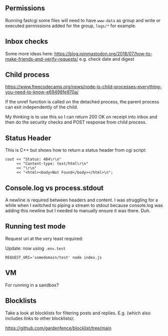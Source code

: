 Permissions
-----------

Running fastcgi some files will need to have `www-data` as group and write or
executed permissions added for the group, `logs/*` for example.

Inbox checks
------------

Some more ideas here: https://blog.joinmastodon.org/2018/07/how-to-make-friends-and-verify-requests/ e.g. check date and digest

Child process
-------------

https://www.freecodecamp.org/news/node-js-child-processes-everything-you-need-to-know-e69498fe970a/

If the unref function is called on the detached process, the parent process can exit independently of the child.

My thinking is to use this so I can return 200 OK on receipt into inbox and
then do the security checks and POST response from child process.

Status Header
-------------

This is C++ but shows how to return a status header from cgi script:

    cout << "Status: 404\r\n"
         << "Content-type: text/html\r\n"
         << "\r\n"
         << "<html><body>Not Found</body></html>\n";

Console.log vs process.stdout
-----------------------------

A newline is required between headers and content. I was struggling for a while
when I switched to piping a stream to stdout because console.log was adding
this newline but I needed to manually ensure it was there. Duh.

Running test mode
-----------------

Request uri at the very least required:

Update: now using `.env.test`

```
REQUEST_URI='somedomain/test' node index.js
```

VM
--

For running in a sandbox?

Blocklists
----------

Take a look at blocklists for filtering posts and replies. E.g. (which also
includes links to other blocklists):

https://github.com/gardenfence/blocklist/tree/main
